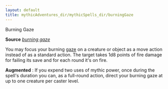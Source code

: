 ```yaml
---
layout: default
title: mythicAdventures_dir/mythicSpells_dir/burningGaze
---
```

Burning Gaze

**Source** [_burning gaze_](advanced_dir/spells_dir/burningGaze#_burning-gaze)

You may focus your burning [gaze](monsters_dir/universalMonsterRules#_gaze) on a creature or object as a move action instead of as a standard action. The target takes 1d8 points of fire damage for failing its save and for each round it's on fire.

**Augmented** : If you expend two uses of mythic power, once during the spell's duration you can, as a full-round action, direct your burning gaze at up to one creature per caster level.

